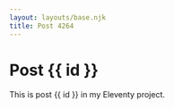 ```yaml
---
layout: layouts/base.njk
title: Post 4264
---
```


# Post {{ id }}

This is post {{ id }} in my Eleventy project.
